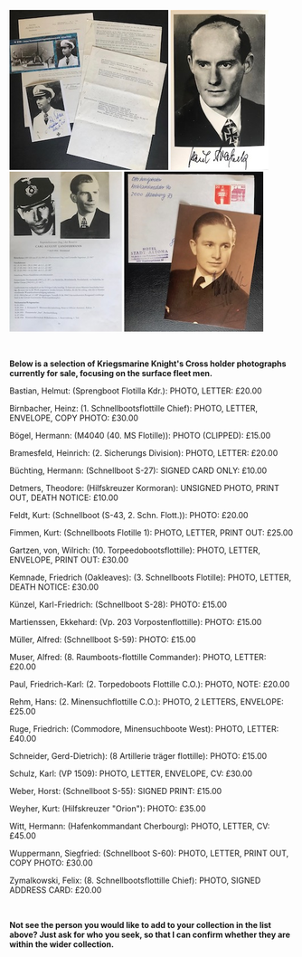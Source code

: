 <p float="left">
<img src="./assets/Alfred Eick.jpg"/>
<img src="./assets/Paul Brasack.jpg"/>
<img src="./assets/Carl Landfermann.jpg"/>
<img src="./assets/Otto Westphalen.jpg"/>
</p>  
<br />
<p><b>Below is a selection of Kriegsmarine Knight's Cross holder photographs currently for sale, focusing on the surface fleet men.</b><br />
<p>Bastian,	Helmut: (Sprengboot Flotilla Kdr.):	PHOTO, LETTER: £20.00</p>
<p>Birnbacher,	Heinz: (1. Schnellbootsflottille Chief):	PHOTO, LETTER, ENVELOPE, COPY PHOTO: £30.00</p>
<p>Bögel,	Hermann: (M4040 (40. MS Flotille)):	PHOTO (CLIPPED): £15.00</p>
<p>Bramesfeld, Heinrich: (2. Sicherungs Division):	PHOTO, LETTER: £20.00</p>
<p>Büchting,	Hermann: (Schnellboot S-27):	SIGNED CARD ONLY: £10.00</p>
<p>Detmers,	Theodore: (Hilfskreuzer Kormoran):	UNSIGNED PHOTO, PRINT OUT, DEATH NOTICE: £10.00</p>
<p>Feldt,	Kurt: (Schnellboot (S-43, 2. Schn. Flott.)):	PHOTO: £20.00</p>
<p>Fimmen,	Kurt: (Schnellboots Flotille 1):	PHOTO, LETTER, PRINT OUT: £25.00</p>
<p>Gartzen, von,	Wilrich: (10. Torpeedobootsflottille):	PHOTO, LETTER, ENVELOPE, PRINT OUT: £30.00</p>
<p>Kemnade,	Friedrich (Oakleaves): (3. Schnellboots Flotille):	PHOTO, LETTER, DEATH NOTICE: £30.00</p>
<p>Künzel,	Karl-Friedrich: (Schnellboot S-28):	PHOTO: £15.00</p>
<p>Martienssen,	Ekkehard: (Vp. 203 Vorpostenflottille): PHOTO: £15.00</p>
<p>Müller,	Alfred: (Schnellboot S-59):	PHOTO: £15.00</p>
<p>Muser,	Alfred: (8. Raumboots-flottille Commander): PHOTO, LETTER: £20.00</p>
<p>Paul,	Friedrich-Karl: (2. Torpedoboots Flottille C.O.): PHOTO, NOTE: £20.00</p>
<p>Rehm,	Hans: (2. Minensuchflottille C.O.):	PHOTO, 2 LETTERS, ENVELOPE: £25.00</p>
<p>Ruge,	Friedrich: (Commodore, Minensuchboote West):	PHOTO, LETTER: £40.00</p>
<p>Schneider,	Gerd-Dietrich): (8 Artillerie träger flottille):	PHOTO: £15.00</p>
<p>Schulz,	Karl: (VP 1509):	PHOTO, LETTER, ENVELOPE, CV: £30.00</p>
<p>Weber,	Horst: (Schnellboot S-55):	SIGNED PRINT: £15.00</p>
<p>Weyher,	Kurt: (Hilfskreuzer "Orion"):	PHOTO: £35.00</p>
<p>Witt,	Hermann: (Hafenkommandant Cherbourg):	PHOTO, LETTER, CV: £45.00</p>
<p>Wuppermann,	Siegfried: (Schnellboot S-60):	PHOTO, LETTER, PRINT OUT, COPY PHOTO: £30.00</p>
<p>Zymalkowski,	Felix: (8. Schnellbootsflottille Chief):	PHOTO, SIGNED ADDRESS CARD: £20.00</p>
<br />
<p><b><centre>Not see the person you would like to add to your collection in the list above? Just ask for who you seek, so that I can confirm whether they are within the wider collection.



